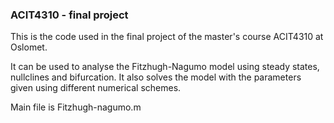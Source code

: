 ### ACIT4310 - final project
This is the code used in the final project of the master's course ACIT4310 at Oslomet. 

It can be used to analyse the Fitzhugh-Nagumo model using steady states, nullclines and bifurcation. It also solves the model with the parameters given using different numerical schemes.

Main file is Fitzhugh-nagumo.m
